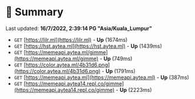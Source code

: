# 📖 Summary
Last updated: **16/7/2022, 2:39:14 PG "Asia/Kuala_Lumpur"**

- `GET` [https://lilr.ml](https://lilr.ml) - **Up** (1674ms)
- `GET` [https://hst.aytea.ml](https://hst.aytea.ml) - **Up** (1439ms)
- `GET` [https://memeapi.aytea.ml/gimme](https://memeapi.aytea.ml/gimme) - **Up** (749ms)
- `GET` [https://color.aytea.ml/4b31d6.png](https://color.aytea.ml/4b31d6.png) - **Up** (1791ms)
- `GET` [https://memeapi.aytea.ml](https://memeapi.aytea.ml) - **Up** (387ms)
- `GET` [https://memeapi.aytea14.repl.co/gimme](https://memeapi.aytea14.repl.co/gimme) - **Up** (2223ms)
